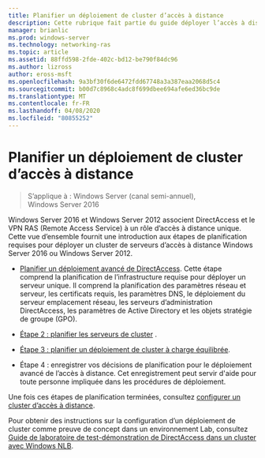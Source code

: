 ```yaml
---
title: Planifier un déploiement de cluster d’accès à distance
description: Cette rubrique fait partie du guide déployer l’accès à distance dans un cluster dans Windows Server 2016.
manager: brianlic
ms.prod: windows-server
ms.technology: networking-ras
ms.topic: article
ms.assetid: 88ffd598-2fde-402c-bd12-be790f84dc96
ms.author: lizross
author: eross-msft
ms.openlocfilehash: 9a3bf30f6de6472fdd67748a3a387eaa2068d5c4
ms.sourcegitcommit: b00d7c8968c4adc8f699dbee694afe6ed36bc9de
ms.translationtype: MT
ms.contentlocale: fr-FR
ms.lasthandoff: 04/08/2020
ms.locfileid: "80855252"
---
```

# <a name="plan-a-remote-access-cluster-deployment"></a>Planifier un déploiement de cluster d’accès à distance

>S’applique à : Windows Server (canal semi-annuel), Windows Server 2016

 Windows Server 2016 et Windows Server 2012 associent DirectAccess et le VPN RAS (Remote Access Service) à un rôle d’accès à distance unique. Cette vue d’ensemble fournit une introduction aux étapes de planification requises pour déployer un cluster de serveurs d’accès à distance Windows Server 2016 ou Windows Server 2012.
  
-   [Planifier un déploiement avancé de DirectAccess](../../../directaccess/single-server-advanced/Plan-an-Advanced-DirectAccess-Deployment.md). Cette étape comprend la planification de l’infrastructure requise pour déployer un serveur unique. Il comprend la planification des paramètres réseau et serveur, les certificats requis, les paramètres DNS, le déploiement du serveur emplacement réseau, les serveurs d’administration DirectAccess, les paramètres de Active Directory et les objets stratégie de groupe (GPO).  
  
-   [Étape 2 : planifier les serveurs de cluster](Step-2-Plan-Cluster-Servers.md) .  
  
-   [Étape 3 : planifier un déploiement de cluster à charge équilibrée](Step-3-Plan-a-Load-Balanced-Cluster-Deployment.md).  
  
-   Étape 4 : enregistrer vos décisions de planification pour le déploiement avancé de l’accès à distance. Cet enregistrement peut servir d'aide pour toute personne impliquée dans les procédures de déploiement.  
  
Une fois ces étapes de planification terminées, consultez [configurer un cluster d’accès à distance](../configure/Configure-a-Remote-Access-Cluster.md). 

Pour obtenir des instructions sur la configuration d’un déploiement de cluster comme preuve de concept dans un environnement Lab, consultez [Guide de laboratoire de test-démonstration de DirectAccess dans un cluster avec Windows NLB](../../../directaccess/tlg-cluster-nlb/Test-Lab-Guide-Demonstrate-DirectAccess-in-a-Cluster-with-Windows-NLB.md).  
  


